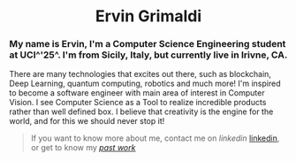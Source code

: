 <h1 align="center"> Ervin Grimaldi </h1> 


 <h3>My name is Ervin, I'm a Computer Science Engineering student at UCI^'25^. I'm from Sicily, Italy, but currently live in Irivne, CA.   </h3>
There are many technologies that excites out there, such as blockchain, Deep Learning, quantum computing, robotics and much more! I'm inspired to become a software engineer with main area of interest in Computer Vision. 
I see Computer Science as a Tool to realize incredible products rather than well defined box. I believe that creativity is the engine for the world, and for this we should never stop it!

> If you want to know more about me, contact me on *linkedin* [linkedin](https://www.linkedin.com/in/ervin-grimaldi-87280b1a9/), or get to know my [*past work*](https://docs.google.com/document/d/1MDhTNu2M9sx38jomWsOTFFjHEYqMurURZPlPXgSduf0/edit?usp=sharing)
